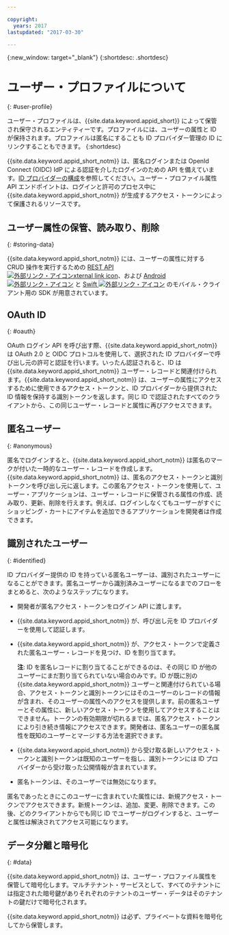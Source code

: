 ```yaml
---

copyright:
  years: 2017
lastupdated: "2017-03-30"

---
```


{:new_window: target="_blank"}
{:shortdesc: .shortdesc}


# ユーザー・プロファイルについて
{: #user-profile}

ユーザー・プロファイルは、{{site.data.keyword.appid_short}} によって保管され保守されるエンティティーです。プロファイルには、ユーザーの属性と ID が保持されます。プロファイルは匿名にすることも ID プロバイダー管理の ID にリンクすることもできます。
{:shortdesc}

{{site.data.keyword.appid_short_notm}} は、匿名ログインまたは OpenId Connect (OIDC) IdP による認証を介したログインのための API を備えています。[ID プロバイダーの構成](/docs/services/appid/identity-providers.html#setting-up-idp)を参照してください。ユーザー・プロファイル属性 API エンドポイントは、ログインと許可のプロセス中に {{site.data.keyword.appid_short_notm}} が生成するアクセス・トークンによって保護されるリソースです。


## ユーザー属性の保管、読み取り、削除
{: #storing-data}



{{site.data.keyword.appid_short_notm}} には、ユーザーの属性に対する CRUD 操作を実行するための <a href="https://appid-profiles.ng.bluemix.net/swagger-ui/index.html#/" target="_blank">REST API <img src="../../icons/launch-glyph.svg" alt="外部リンク・アイコンxternal link icon"></a>、および <a href="https://github.com/ibm-cloud-security/appid-clientsdk-android" target="_blank">Android <img src="../../icons/launch-glyph.svg" alt="外部リンク・アイコン"></a> と <a href="https://github.com/ibm-cloud-security/appid-clientsdk-swift" target="_blank">Swift <img src="../../icons/launch-glyph.svg" alt="外部リンク・アイコン"></a> のモバイル・クライアント用の SDK が用意されています。


## OAuth ID
{: #oauth}

OAuth ログイン API を呼び出す際、{{site.data.keyword.appid_short_notm}} は OAuth 2.0 と OIDC プロトコルを使用して、選択された ID プロバイダーで呼び出し元の許可と認証を行います。いったん認証されると、ID は {{site.data.keyword.appid_short_notm}} ユーザー・レコードと関連付けられます。{{site.data.keyword.appid_short_notm}} は、ユーザーの属性にアクセスするために使用できるアクセス・トークンと、ID プロバイダーから提供された ID 情報を保持する識別トークンを返します。同じ ID で認証されたすべてのクライアントから、この同じユーザー・レコードと属性に再びアクセスできます。


## 匿名ユーザー
{: #anonymous}

匿名でログインすると、{{site.data.keyword.appid_short_notm}} は匿名のマークが付いた一時的なユーザー・レコードを作成します。{{site.data.keyword.appid_short_notm}} は、匿名のアクセス・トークンと識別トークンを呼び出し元に返します。この匿名アクセス・トークンを使用して、ユーザー・アプリケーションは、ユーザー・レコードに保管される属性の作成、読み取り、更新、削除を行えます。例えば、ログインしなくてもユーザーがすぐにショッピング・カートにアイテムを追加できるアプリケーションを開発者は作成できます。


## 識別されたユーザー
{: #identified}

ID プロバイダー提供の ID を持っている匿名ユーザーは、識別されたユーザーになることができます。匿名ユーザーから識別済みユーザーになるまでのフローをまとめると、次のようなステップになります。


* 開発者が匿名アクセス・トークンをログイン API に渡します。
* {{site.data.keyword.appid_short_notm}} が、呼び出し元を ID プロバイダーを使用して認証します。
* {{site.data.keyword.appid_short_notm}} が、アクセス・トークンで定義された匿名ユーザー・レコードを見つけ、ID を割り当てます。

    **注**: ID を匿名レコードに割り当てることができるのは、その同じ ID が他のユーザーにまだ割り当てられていない場合のみです。ID が既に別の {{site.data.keyword.appid_short_notm}} ユーザーと関連付けられている場合、アクセス・トークンと識別トークンにはそのユーザーのレコードの情報が含まれ、そのユーザーの属性へのアクセスを提供します。前の匿名ユーザーとその属性に、新しいアクセス・トークンを使用してアクセスすることはできません。トークンの有効期限が切れるまでは、匿名アクセス・トークンにより引き続き情報にアクセスできます。開発者は、匿名ユーザーの匿名属性を既知のユーザーとマージする方法を選択できます。

* {{site.data.keyword.appid_short_notm}} から受け取る新しいアクセス・トークンと識別トークンは既知のユーザーを指し、識別トークンには ID プロバイダーから受け取った公開情報が含まれています。
* 匿名トークンは、そのユーザーでは無効になります。

匿名であったときにこのユーザーに含まれていた属性には、新規アクセス・トークンでアクセスできます。新規トークンは、追加、変更、削除できます。この後、どのクライアントからでも同じ ID でユーザーがログインすると、ユーザーと属性は解決されてアクセス可能になります。


## データ分離と暗号化
{: #data}

{{site.data.keyword.appid_short_notm}} は、ユーザー・プロファイル属性を保管して暗号化します。マルチテナント・サービスとして、すべてのテナントには指定された暗号鍵がありそれぞれのテナントのユーザー・データはそのテナントの鍵だけで暗号化されます。

{{site.data.keyword.appid_short_notm}} は必ず、プライベートな資料を暗号化してから保管します。
